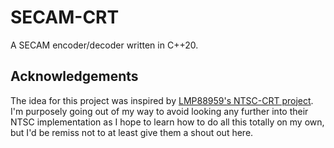 # SECAM-CRT
A SECAM encoder/decoder written in C++20.

## Acknowledgements

The idea for this project was inspired by [LMP88959's NTSC-CRT project](https://github.com/LMP88959/NTSC-CRT). I'm purposely going out of my way to avoid looking any further into their NTSC implementation as I hope to learn how to do all this totally on my own, but I'd be remiss not to at least give them a shout out here.
